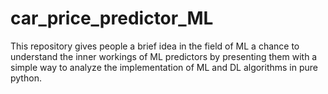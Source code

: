# car_price_predictor_ML
This repository gives people a brief idea in the field of ML a chance to understand the inner workings of ML predictors by presenting them with a simple way to analyze the implementation of ML and DL algorithms in pure python.
